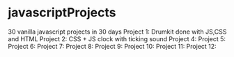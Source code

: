 # javascriptProjects
30 vanilla javascript projects in 30 days
Project 1: Drumkit done with JS,CSS and HTML
Project 2: CSS + JS clock with ticking sound
Project 4:
Project 5:
Project 6:
Project 7:
Project 8:
Project 9:
Project 10:
Project 11:
Project 12:

